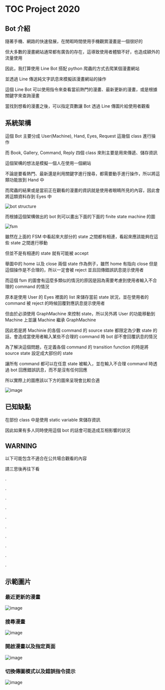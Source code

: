 # TOC Project 2020

## Bot 介紹

隨著手機、網路的快速發展，在閒暇時間使用手機觀賞漫畫是一個很好的

但大多數的漫畫網站通常都有廣告的存在，這導致使用者體驗不好，也造成額外的流量使用

因此，我打算使用 Line Bot 搭配 python 爬蟲的方式去爬某個漫畫網站

並透過 Line 傳送純文字訊息來模擬該漫畫網站的操作


這個 Line Bot 可以使用指令來查看當前熱門的漫畫、最新更新的漫畫，或是根據關鍵字來查詢漫畫

當找到想看的漫畫之後，可以指定頁數讓 Bot 透過 Line 傳圖片給使用者觀看


## 系統架構

這個 Bot 主要分成 User(Machine), Hand, Eyes, Request 這幾個 class 進行操作

而 Book, Gallery, Command, Reply 四個 class 來則主要是用來傳遞、儲存資訊


這個架構的想法是模擬一個人在使用一個網站

不論是要看熱門、最新還是利用關鍵字進行搜尋，都需要動手進行操作，所以將這類功能放到 Hand 中

而爬蟲的結果或是當前正在觀看的漫畫的資訊就是使用者眼睛所見的內容，因此會將這類資料存到 Eyes 中


![bot structure](./structure.png)

而根據這個架構做出的 bot 則可以畫出下面的下面的 finite state machine 的圖

![fsm](./fsm.png)

雖然在上面的 FSM 中看起來大部分的 state 之間都有相連，看起來應該能夠在這些 state 之間進行移動

但並不是有相連的 state 就有可能被 accept

舉圖中的 home 以及 close 兩個 state 作為例子，雖然 home 有指向 close 但是這個操作是不合理的，所以一定會被 reject 並且回傳錯誤訊息提示使用者


而這個 fsm 的圖會有這麼多類似的情況的原因是因為需要考慮到使用者輸入不合理的 command 的情況

原本是使用 User 的 Eyes 裡面的 list 來儲存當前 state 狀況，並在使用者的 command 被 reject 的時候回覆對應訊息提示使用者

但由於必須使用 GraphMachine 來控制 state，所以另外將 User 的功能移動到 Machine 上並讓 Machine 繼承 GraphMachine

因此若是將 Machinie 的各個 command 的 source state 都限定為少數 state 的話，會造成當使用者輸入某些不合理的 command 時 bot 卻不會回覆訊息的情況

為了解決這個問題，在定義各個 command 的 transition function 的時是將 source state 設定成大部份的 state

讓所有 command 都可以在任意 state 被輸入，並在輸入不合理 command 時透過 bot 回應錯誤訊息，而不是沒有任何回應

所以實際上的圖應該以下方的圖來呈現會比較合適

![image](./fsm-real.png)

## 已知缺點

在部份 class 中是使用 static variable 來儲存資訊

因此如果有多人同時使用這個 bot 的話會可能造成互相影響的狀況

## WARNING 

以下可能包含不適合在公共場合觀看的內容

請三思後再往下看

.

.

.

.

.

.

.

.

.

.


## 示範圖片

### 最近更新的漫畫
![image](./img/sample1.png)

### 搜尋漫畫
![image](./img/sample4.png)

### 開啟漫畫以及指定頁面
![image](./img/sample2.png)

### 切換傳圖模式以及錯誤指令提示
![image](./img/sample3.png)



